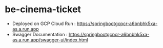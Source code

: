 # be-cinema-ticket

- Deployed on GCP Cloud Run : https://springbootgcpcr-a6bnbhk5xa-as.a.run.app
- Swagger Documentation : https://springbootgcpcr-a6bnbhk5xa-as.a.run.app/swagger-ui/index.html
